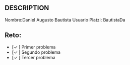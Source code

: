 ## DESCRIPTION

Nombre:Daniel Augusto Bautista
Usuario Platzi: BautistaDa

## Reto:

- [✓ ] Primer problema
- [✓ ] Segundo problema
- [✓ ] Tercer problema
